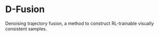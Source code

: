 # D-Fusion
Denoising trajectory fusion, a method to construct RL-trainable visually consistent samples. 
